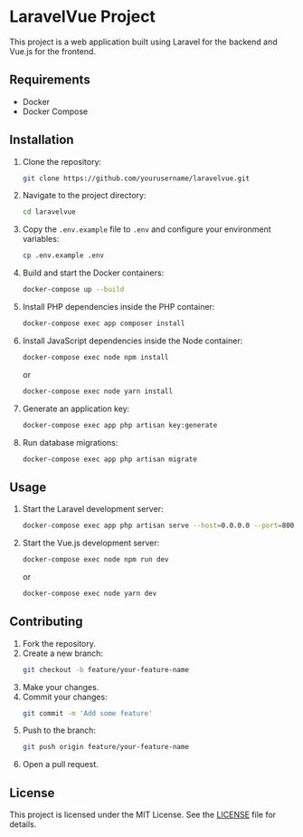 # LaravelVue Project

This project is a web application built using Laravel for the backend and Vue.js for the frontend.

## Requirements

- Docker
- Docker Compose

## Installation

1. Clone the repository:
    ```sh
    git clone https://github.com/yourusername/laravelvue.git
    ```
2. Navigate to the project directory:
    ```sh
    cd laravelvue
    ```
3. Copy the `.env.example` file to `.env` and configure your environment variables:
    ```sh
    cp .env.example .env
    ```
4. Build and start the Docker containers:
    ```sh
    docker-compose up --build
    ```
5. Install PHP dependencies inside the PHP container:
    ```sh
    docker-compose exec app composer install
    ```
6. Install JavaScript dependencies inside the Node container:
    ```sh
    docker-compose exec node npm install
    ```
    or
    ```sh
    docker-compose exec node yarn install
    ```
7. Generate an application key:
    ```sh
    docker-compose exec app php artisan key:generate
    ```
8. Run database migrations:
    ```sh
    docker-compose exec app php artisan migrate
    ```

## Usage

1. Start the Laravel development server:
    ```sh
    docker-compose exec app php artisan serve --host=0.0.0.0 --port=8000
    ```
2. Start the Vue.js development server:
    ```sh
    docker-compose exec node npm run dev
    ```
    or
    ```sh
    docker-compose exec node yarn dev
    ```

## Contributing

1. Fork the repository.
2. Create a new branch:
    ```sh
    git checkout -b feature/your-feature-name
    ```
3. Make your changes.
4. Commit your changes:
    ```sh
    git commit -m 'Add some feature'
    ```
5. Push to the branch:
    ```sh
    git push origin feature/your-feature-name
    ```
6. Open a pull request.

## License

This project is licensed under the MIT License. See the [LICENSE](LICENSE) file for details.